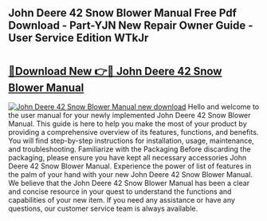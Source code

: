 ## John Deere 42 Snow Blower Manual Free Pdf Download - Part-YJN New Repair Owner Guide - User Service Edition WTkJr

# <h2><a href="http://bc91658.oget.top/?id=John+Deere+42+Snow+Blower+Manual">🔗Download New 👉🔴 John Deere 42 Snow Blower Manual</a></h2>

[![John Deere 42 Snow Blower Manual new download](https://i.imgur.com/5g1atiW.png)](http://bc91658.oget.top/?id=John+Deere+42+Snow+Blower+Manual)
Hello and welcome to the user manual for your newly implemented John Deere 42 Snow Blower Manual. This guide is here to help you make the most of your product by providing a comprehensive overview of its features, functions, and benefits. You will find step-by-step instructions for installation, usage, maintenance, and troubleshooting. Familiarize with the Packaging Before discarding the packaging, please ensure you have kept all necessary accessories John Deere 42 Snow Blower Manual. Experience the power of list of features in the palm of your hand with your new John Deere 42 Snow Blower Manual. We believe that the John Deere 42 Snow Blower Manual has been a clear and concise resource in your quest to understand the functions and capabilities of your new item. If you need any assistance or have any questions, our customer service team is always available.
